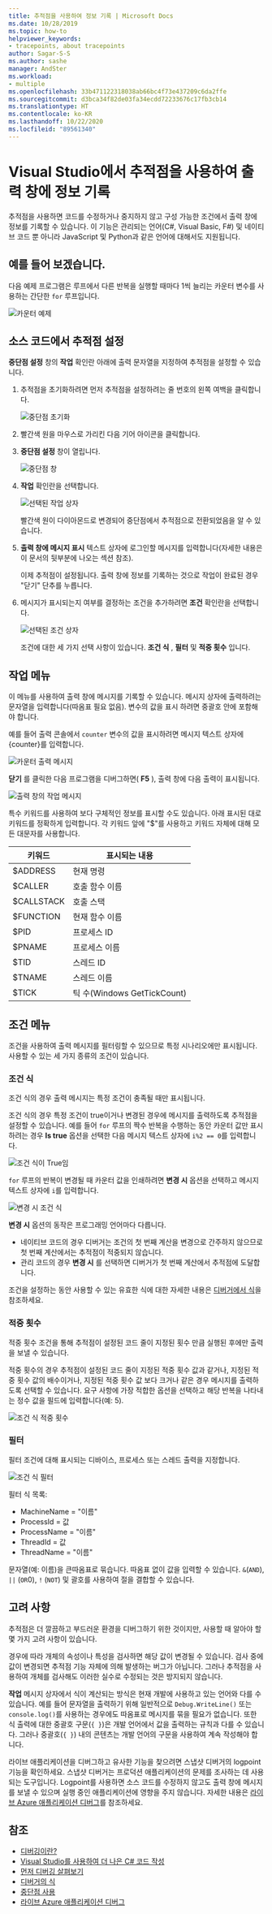 ```yaml
---
title: 추적점을 사용하여 정보 기록 | Microsoft Docs
ms.date: 10/28/2019
ms.topic: how-to
helpviewer_keywords:
- tracepoints, about tracepoints
author: Sagar-S-S
ms.author: sashe
manager: AndSter
ms.workload:
- multiple
ms.openlocfilehash: 33b471122318038ab66bc4f73e437209c6da2ffe
ms.sourcegitcommit: d3bca34f82de03fa34ecdd72233676c17fb3cb14
ms.translationtype: HT
ms.contentlocale: ko-KR
ms.lasthandoff: 10/22/2020
ms.locfileid: "89561340"
---
```

# <a name="log-info-to-the-output-window-using-tracepoints-in-visual-studio"></a>Visual Studio에서 추적점을 사용하여 출력 창에 정보 기록

추적점을 사용하면 코드를 수정하거나 중지하지 않고 구성 가능한 조건에서 출력 창에 정보를 기록할 수 있습니다. 이 기능은 관리되는 언어(C#, Visual Basic, F#) 및 네이티브 코드 뿐 아니라 JavaScript 및 Python과 같은 언어에 대해서도 지원됩니다.

## <a name="let39s-take-an-example"></a>예를 들어 보겠습니다.

다음 예제 프로그램은 루프에서 다른 반복을 실행할 때마다 1씩 늘리는 카운터 변수를 사용하는 간단한 `for` 루프입니다.

![카운터 예제](../debugger/media/counterexample.png "카운터 예제")

## <a name="set-tracepoints-in-source-code"></a>소스 코드에서 추적점 설정

**중단점 설정** 창의 **작업** 확인란 아래에 출력 문자열을 지정하여 추적점을 설정할 수 있습니다.

1. 추적점을 초기화하려면 먼저 추적점을 설정하려는 줄 번호의 왼쪽 여백을 클릭합니다.

   ![중단점 초기화](../debugger/media/breakpointinitialization.png "중단점 초기화")

2. 빨간색 원을 마우스로 가리킨 다음 기어 아이콘을 클릭합니다.
3. **중단점 설정** 창이 열립니다.

   ![중단점 창](../debugger/media/breakpointwindow.png "중단점 창")

4. **작업** 확인란을 선택합니다.

   ![선택된 작업 상자](../debugger/media/checkedactionsbox.png "선택된 작업 상자")

   빨간색 원이 다이아몬드로 변경되어 중단점에서 추적점으로 전환되었음을 알 수 있습니다.

5. **출력 창에 메시지 표시** 텍스트 상자에 로그인할 메시지를 입력합니다(자세한 내용은 이 문서의 뒷부분에 나오는 섹션 참조).

   이제 추적점이 설정됩니다. 출력 창에 정보를 기록하는 것으로 작업이 완료된 경우 &quot;닫기&quot; 단추를 누릅니다.

6. 메시지가 표시되는지 여부를 결정하는 조건을 추가하려면 **조건** 확인란을 선택합니다.

   ![선택된 조건 상자](../debugger/media/checkedconditionsbox.png "선택된 조건 상자")

   조건에 대한 세 가지 선택 사항이 있습니다. **조건 식** , **필터** 및 **적중 횟수** 입니다.

## <a name="actions-menu"></a>작업 메뉴

이 메뉴를 사용하여 출력 창에 메시지를 기록할 수 있습니다. 메시지 상자에 출력하려는 문자열을 입력합니다(따옴표 필요 없음). 변수의 값을 표시 하려면 중괄호 안에 포함해야 합니다.

예를 들어 출력 콘솔에서 `counter` 변수의 값을 표시하려면 메시지 텍스트 상자에 {counter}를 입력합니다.

![카운터 출력 메시지](../debugger/media/counteroutputmessage.png "카운터 출력 메시지")

**닫기** 를 클릭한 다음 프로그램을 디버그하면( **F5** ), 출력 창에 다음 출력이 표시됩니다.

![출력 창의 작업 메시지](../debugger/media/actionsmessageinoutputwindow.png "출력 창의 작업 메시지")

특수 키워드를 사용하여 보다 구체적인 정보를 표시할 수도 있습니다. 아래 표시된 대로 키워드를 정확하게 입력합니다. 각 키워드 앞에 "$"를 사용하고 키워드 자체에 대해 모든 대문자를 사용합니다.

| 키워드 | 표시되는 내용 |
| --- | --- |
| $ADDRESS | 현재 명령 |
| $CALLER | 호출 함수 이름 |
| $CALLSTACK | 호출 스택 |
| $FUNCTION | 현재 함수 이름 |
| $PID | 프로세스 ID |
| $PNAME | 프로세스 이름 |
| $TID | 스레드 ID |
| $TNAME   | 스레드 이름 |
| $TICK | 틱 수(Windows GetTickCount) |

## <a name="conditions-menu"></a>조건 메뉴

조건을 사용하여 출력 메시지를 필터링할 수 있으므로 특정 시나리오에만 표시됩니다. 사용할 수 있는 세 가지 종류의 조건이 있습니다.

### <a name="conditional-expression"></a>조건 식
조건 식의 경우 출력 메시지는 특정 조건이 충족될 때만 표시됩니다.

조건 식의 경우 특정 조건이 true이거나 변경된 경우에 메시지를 출력하도록 추적점을 설정할 수 있습니다. 예를 들어 `for` 루프의 짝수 반복을 수행하는 동안 카운터 값만 표시하려는 경우 **Is true** 옵션을 선택한 다음 메시지 텍스트 상자에 `i%2 == 0`를 입력합니다.

![조건 식이 True임](../debugger/media/conditionalexpressionistrue.png "조건 식이 True임")

`for` 루프의 반복이 변경될 때 카운터 값을 인쇄하려면 **변경 시** 옵션을 선택하고 메시지 텍스트 상자에 `i`를 입력합니다.

![변경 시 조건 식](../debugger/media/conditionalexpressionwhenchanged.png "변경 시 조건 식")

**변경 시** 옵션의 동작은 프로그래밍 언어마다 다릅니다.

- 네이티브 코드의 경우 디버거는 조건의 첫 번째 계산을 변경으로 간주하지 않으므로 첫 번째 계산에서는 추적점이 적중되지 않습니다.
- 관리 코드의 경우 **변경 시** 를 선택하면 디버거가 첫 번째 계산에서 추적점에 도달합니다.

조건을 설정하는 동안 사용할 수 있는 유효한 식에 대한 자세한 내용은 [디버거에서 식](expressions-in-the-debugger.md)을 참조하세요.

### <a name="hit-count"></a>적중 횟수
적중 횟수 조건을 통해 추적점이 설정된 코드 줄이 지정된 횟수 만큼 실행된 후에만 출력을 보낼 수 있습니다.

적중 횟수의 경우 추적점이 설정된 코드 줄이 지정된 적중 횟수 값과 같거나, 지정된 적중 횟수 값의 배수이거나, 지정된 적중 횟수 값 보다 크거나 같은 경우 메시지를 출력하도록 선택할 수 있습니다. 요구 사항에 가장 적합한 옵션을 선택하고 해당 반복을 나타내는 정수 값을 필드에 입력합니다(예: 5).

![조건 식 적중 횟수](../debugger/media/conditionalexpressionhitcount.png "조건 식 적중 횟수")

### <a name="filter"></a>필터
필터 조건에 대해 표시되는 디바이스, 프로세스 또는 스레드 출력을 지정합니다.

![조건 식 필터](../debugger/media/conditionalexpressionfilter.png "조건 식 필터")

필터 식 목록:

- MachineName = "이름"
- ProcessId = 값
- ProcessName = "이름"
- ThreadId = 값
- ThreadName = "이름"

문자열(예: 이름)을 큰따옴표로 묶습니다. 따옴표 없이 값을 입력할 수 있습니다. `&`(`AND`), `||` (`OR`0), `!` (`NOT`) 및 괄호를 사용하여 절을 결합할 수 있습니다.

## <a name="considerations"></a>고려 사항

추적점은 더 깔끔하고 부드러운 환경을 디버그하기 위한 것이지만, 사용할 때 알아야 할 몇 가지 고려 사항이 있습니다.

경우에 따라 개체의 속성이나 특성을 검사하면 해당 값이 변경될 수 있습니다. 검사 중에 값이 변경되면 추적점 기능 자체에 의해 발생하는 버그가 아닙니다. 그러나 추적점을 사용하여 개체를 검사해도 이러한 실수로 수정되는 것은 방지되지 않습니다.

**작업** 메시지 상자에서 식이 계산되는 방식은 현재 개발에 사용하고 있는 언어와 다를 수 있습니다. 예를 들어 문자열을 출력하기 위해 일반적으로 `Debug.WriteLine()` 또는 `console.log()`를 사용하는 경우에도 따옴표로 메시지를 묶을 필요가 없습니다. 또한 식 출력에 대한 중괄호 구문(`{ }`)은 개발 언어에서 값을 출력하는 규칙과 다를 수 있습니다. 그러나 중괄호(`{ }`) 내의 콘텐츠는 개발 언어의 구문을 사용하여 계속 작성해야 합니다.

라이브 애플리케이션을 디버그하고 유사한 기능을 찾으려면 스냅샷 디버거의 logpoint 기능을 확인하세요. 스냅샷 디버거는 프로덕션 애플리케이션의 문제를 조사하는 데 사용되는 도구입니다. Logpoint를 사용하면 소스 코드를 수정하지 않고도 출력 창에 메시지를 보낼 수 있으며 실행 중인 애플리케이션에 영향을 주지 않습니다. 자세한 내용은 [라이브 Azure 애플리케이션 디버그](../debugger/debug-live-azure-applications.md)를 참조하세요.

## <a name="see-also"></a>참조

- [디버깅이란?](../debugger/what-is-debugging.md)
- [Visual Studio를 사용하여 더 나은 C# 코드 작성](../debugger/write-better-code-with-visual-studio.md)
- [먼저 디버깅 살펴보기](../debugger/debugger-feature-tour.md)
- [디버거의 식](expressions-in-the-debugger.md)
- [중단점 사용](../debugger/using-breakpoints.md)
- [라이브 Azure 애플리케이션 디버그](../debugger/debug-live-azure-applications.md)

